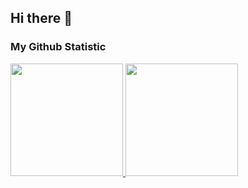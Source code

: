## Hi there 👋

### My Github Statistic
<p align="left">
<a href="https://github.com/CakueKeju">
  <img height="180em" src="https://github-readme-stats-eight-theta.vercel.app/api?username=CakueKeju&show_icons=true&theme=algolia&include_all_commits=true&count_private=true"/>
  <img height="180em" src="https://github-readme-stats-eight-theta.vercel.app/api/top-langs/?username=CakueKeju&layout=compact&theme=algolia"/>
</a>
</p>
